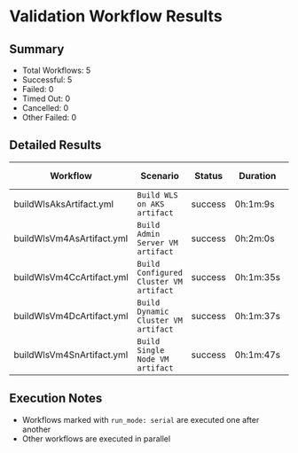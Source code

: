 # Validation Workflow Results

## Summary
- Total Workflows: 5
- Successful: 5
- Failed: 0
- Timed Out: 0
- Cancelled: 0
- Other Failed: 0

## Detailed Results

| Workflow | Scenario | Status | Duration | Run URL |
|----------|----------|---------|-----------|----------|
| buildWlsAksArtifact.yml | `Build WLS on AKS artifact` | success | 0h:1m:9s | [View Run](https://github.com/azure-javaee/weblogic-azure/actions/runs/16794317994) |
| buildWlsVm4AsArtifact.yml | `Build Admin Server VM artifact` | success | 0h:2m:0s | [View Run](https://github.com/azure-javaee/weblogic-azure/actions/runs/16794319140) |
| buildWlsVm4CcArtifact.yml | `Build Configured Cluster VM artifact` | success | 0h:1m:35s | [View Run](https://github.com/azure-javaee/weblogic-azure/actions/runs/16794320200) |
| buildWlsVm4DcArtifact.yml | `Build Dynamic Cluster VM artifact` | success | 0h:1m:37s | [View Run](https://github.com/azure-javaee/weblogic-azure/actions/runs/16794321373) |
| buildWlsVm4SnArtifact.yml | `Build Single Node VM artifact` | success | 0h:1m:47s | [View Run](https://github.com/azure-javaee/weblogic-azure/actions/runs/16794322574) |


## Execution Notes
- Workflows marked with `run_mode: serial` are executed one after another
- Other workflows are executed in parallel
